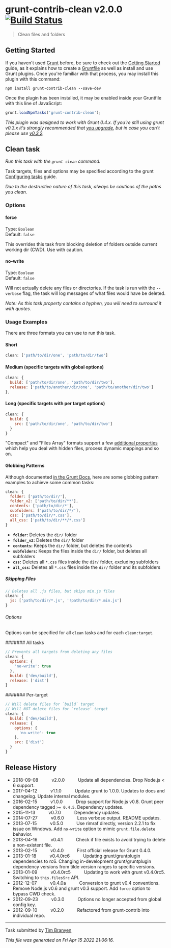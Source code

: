 # grunt-contrib-clean v2.0.0 [![Build Status](https://github.com/gruntjs/grunt-contrib-clean/workflows/Tests/badge.svg)](https://github.com/gruntjs/grunt-contrib-clean/actions?workflow=Tests)

> Clean files and folders



## Getting Started

If you haven't used [Grunt](https://gruntjs.com/) before, be sure to check out the [Getting Started](https://gruntjs.com/getting-started) guide, as it explains how to create a [Gruntfile](https://gruntjs.com/sample-gruntfile) as well as install and use Grunt plugins. Once you're familiar with that process, you may install this plugin with this command:

```shell
npm install grunt-contrib-clean --save-dev
```

Once the plugin has been installed, it may be enabled inside your Gruntfile with this line of JavaScript:

```js
grunt.loadNpmTasks('grunt-contrib-clean');
```

*This plugin was designed to work with Grunt 0.4.x. If you're still using grunt v0.3.x it's strongly recommended that [you upgrade](https://gruntjs.com/upgrading-from-0.3-to-0.4), but in case you can't please use [v0.3.2](https://github.com/gruntjs/grunt-contrib-clean/tree/grunt-0.3-stable).*



## Clean task
_Run this task with the `grunt clean` command._

Task targets, files and options may be specified according to the grunt [Configuring tasks](https://gruntjs.com/configuring-tasks) guide.

*Due to the destructive nature of this task, always be cautious of the paths you clean.*
### Options

#### force
Type: `Boolean`  
Default: `false`

This overrides this task from blocking deletion of folders outside current working dir (CWD). Use with caution.

#### no-write
Type: `Boolean`  
Default: `false`

Will not actually delete any files or directories.
If the task is run with the `--verbose` flag, the task will log messages of what files would have be deleted.

_Note: As this task property contains a hyphen, you will need to surround it with quotes._

### Usage Examples

There are three formats you can use to run this task.

#### Short

```js
clean: ['path/to/dir/one', 'path/to/dir/two']
```

#### Medium (specific targets with global options)

```js
clean: {
  build: ['path/to/dir/one', 'path/to/dir/two'],
  release: ['path/to/another/dir/one', 'path/to/another/dir/two']
},
```

#### Long (specific targets with per target options)

```js
clean: {
  build: {
    src: ['path/to/dir/one', 'path/to/dir/two']
  }
}
```

"Compact" and "Files Array" formats support a few [additional properties](https://gruntjs.com/configuring-tasks#files)
which help you deal with hidden files, process dynamic mappings and so on.

#### Globbing Patterns

Although documented [in the Grunt Docs](https://gruntjs.com/configuring-tasks#globbing-patterns), here are some globbing pattern examples to achieve some common tasks:

```js
clean: {
  folder: ['path/to/dir/'],
  folder_v2: ['path/to/dir/**'],
  contents: ['path/to/dir/*'],
  subfolders: ['path/to/dir/*/'],
  css: ['path/to/dir/*.css'],
  all_css: ['path/to/dir/**/*.css']
}
```

* __`folder`:__ Deletes the `dir/` folder
* __`folder_v2`:__ Deletes the `dir/` folder
* __`contents`:__ Keeps the `dir/` folder, but deletes the contents
* __`subfolders`:__ Keeps the files inside the `dir/` folder, but deletes all subfolders
* __`css`:__ Deletes all `*.css` files inside the `dir/` folder, excluding subfolders
* __`all_css`:__ Deletes all `*.css` files inside the `dir/` folder and its subfolders

##### Skipping Files

```js
// Deletes all .js files, but skips min.js files
clean: {
  js: ['path/to/dir/*.js', '!path/to/dir/*.min.js']
}
```

###### Options

Options can be specified for all `clean` tasks and for each `clean:target`.

####### All tasks

```js
// Prevents all targets from deleting any files
clean: {
  options: {
    'no-write': true
  },
  build: ['dev/build'],
  release: ['dist']
}
```

####### Per-target

```js
// Will delete files for `build` target
// Will NOT delete files for `release` target
clean: {
  build: ['dev/build'],
  release: {
    options: {
      'no-write': true
    },
    src: ['dist']
  }
}
```


## Release History

 * 2018-09-08   v2.0.0   Update all dependencies. Drop Node.js < 6 support.
 * 2017-04-12   v1.1.0   Update grunt to 1.0.0. Updates to docs and changelog. Update internal modules.
 * 2016-02-15   v1.0.0   Drop support for Node.js v0.8. Grunt peer dependency tagged `>= 0.4.5`. Dependency updates.
 * 2015-11-13   v0.7.0   Dependency updates.
 * 2014-07-27   v0.6.0   Less verbose output. README updates.
 * 2013-07-15   v0.5.0   Use rimraf directly, version 2.2.1 to fix issue on Windows. Add `no-write` option to mimic `grunt.file.delete` behavior.
 * 2013-04-16   v0.4.1   Check if file exists to avoid trying to delete a non-existent file.
 * 2013-02-15   v0.4.0   First official release for Grunt 0.4.0.
 * 2013-01-18   v0.4.0rc6   Updating grunt/gruntplugin dependencies to rc6. Changing in-development grunt/gruntplugin dependency versions from tilde version ranges to specific versions.
 * 2013-01-09   v0.4.0rc5   Updating to work with grunt v0.4.0rc5. Switching to `this.filesSrc` API.
 * 2012-12-07   v0.4.0a   Conversion to grunt v0.4 conventions. Remove Node.js v0.6 and grunt v0.3 support. Add `force` option to bypass CWD check.
 * 2012-09-23   v0.3.0   Options no longer accepted from global config key.
 * 2012-09-10   v0.2.0   Refactored from grunt-contrib into individual repo.

---

Task submitted by [Tim Branyen](http://tbranyen.com/)

*This file was generated on Fri Apr 15 2022 21:06:16.*
